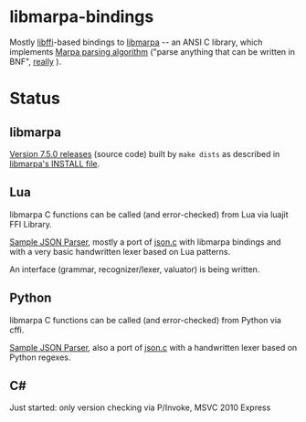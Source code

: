 ﻿libmarpa-bindings
=================

Mostly [libffi](https://sourceware.org/libffi/)-based bindings to 
[libmarpa](https://github.com/jeffreykegler/libmarpa) 
-- an ANSI C library, which implements 
[Marpa parsing algorithm](http://savage.net.au/Marpa.html)
("parse anything that can be written in BNF", 
[really](http://metacpan.org/source/JDDPAUSE/MarpaX-Languages-SQL2003-AST-0.005/lib/MarpaX/Languages/SQL2003/AST.pm#L299)
). 

Status
======

libmarpa
--------

  [Version 7.5.0 releases](https://github.com/rns/libmarpa-bindings/releases) (source code) 
  built by `make dists` as described in 
  [libmarpa's INSTALL file](https://github.com/jeffreykegler/libmarpa/blob/master/INSTALL).
  
Lua
---

  libmarpa C functions can be called (and error-checked) from Lua via luajit FFI Library.

  [Sample JSON Parser](https://github.com/rns/libmarpa-bindings/blob/master/lua/json-libmarpa.lua), 
  mostly a port of [json.c](https://github.com/jeffreykegler/libmarpa/blob/master/test/json.c)
  with libmarpa bindings and with a very basic handwritten lexer based on Lua patterns.

  An interface (grammar, recognizer/lexer, valuator) is being written.
  
Python
------

  libmarpa C functions can be called (and error-checked) from Python via cffi.

  [Sample JSON Parser](https://github.com/rns/libmarpa-bindings/blob/master/python/json-libmarpa.py), 
  also a port of [json.c](https://github.com/jeffreykegler/libmarpa/blob/master/test/json.c) 
  with a handwritten lexer based on Python regexes.
  
C#
--

  Just started: only version checking via P/Invoke, MSVC 2010 Express
  

